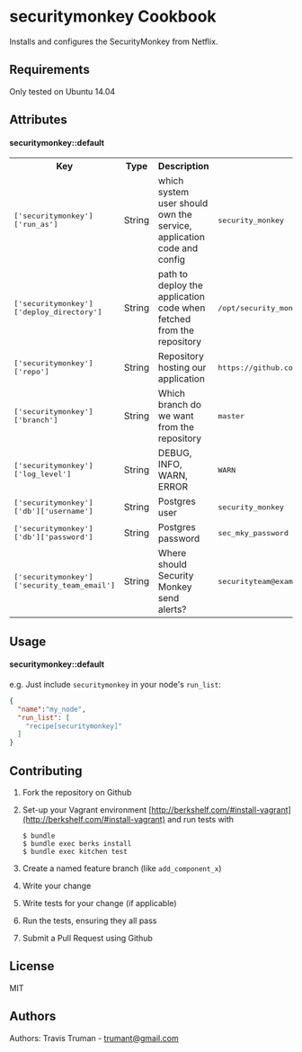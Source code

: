 securitymonkey Cookbook
=======================

Installs and configures the SecurityMonkey from Netflix.

Requirements
------------
Only tested on Ubuntu 14.04

Attributes
----------
#### securitymonkey::default
<table>
  <tr>
    <th>Key</th>
    <th>Type</th>
    <th>Description</th>
    <th>Default</th>
  </tr>
  <tr>
    <td><tt>['securitymonkey']['run_as']</tt></td>
    <td>String</td>
    <td>which system user should own the service, application code and config</td>
    <td><tt>security_monkey</tt></td>
  </tr>
  <tr>
    <td><tt>['securitymonkey']['deploy_directory']</tt></td>
    <td>String</td>
    <td>path to deploy the application code when fetched from the repository</td>
    <td><tt>/opt/security_monkey</tt></td>
  </tr>
  <tr>
    <td><tt>['securitymonkey']['repo']</tt></td>
    <td>String</td>
    <td>Repository hosting our application</td>
    <td><tt>https://github.com/Netflix/security_monkey.git</tt></td>
  </tr>
  <tr>
    <td><tt>['securitymonkey']['branch']</tt></td>
    <td>String</td>
    <td>Which branch do we want from the repository</td>
    <td><tt>master</tt></td>
  </tr>
  <tr>
    <td><tt>['securitymonkey']['log_level']</tt></td>
    <td>String</td>
    <td>DEBUG, INFO, WARN, ERROR</td>
    <td><tt>WARN</tt></td>
  </tr>
  <tr>
    <td><tt>['securitymonkey']['db']['username']</tt></td>
    <td>String</td>
    <td>Postgres user</td>
    <td><tt>security_monkey</tt></td>
  </tr>
  <tr>
    <td><tt>['securitymonkey']['db']['password']</tt></td>
    <td>String</td>
    <td>Postgres password</td>
    <td><tt>sec_mky_password</tt></td>
  </tr>
  <tr>
    <td><tt>['securitymonkey']['security_team_email']</tt></td>
    <td>String</td>
    <td>Where should Security Monkey send alerts?</td>
    <td><tt>securityteam@example.com</tt></td>
  </tr>
</table>

Usage
-----
#### securitymonkey::default

e.g.
Just include `securitymonkey` in your node's `run_list`:

```json
{
  "name":"my_node",
  "run_list": [
    "recipe[securitymonkey]"
  ]
}
```

Contributing
------------

1. Fork the repository on Github
1. Set-up your Vagrant environment [http://berkshelf.com/#install-vagrant](http://berkshelf.com/#install-vagrant) and run tests with
    ```shell
    $ bundle
    $ bundle exec berks install
    $ bundle exec kitchen test
    ```

1. Create a named feature branch (like `add_component_x`)
1. Write your change
1. Write tests for your change (if applicable)
1. Run the tests, ensuring they all pass
1. Submit a Pull Request using Github

License
-------

MIT

Authors
-------
Authors: Travis Truman - trumant@gmail.com
